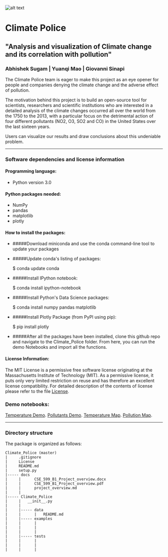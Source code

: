 ![alt text](https://github.com/abhisheksugam/Climate_Police/blob/master/docs/logo.png "Climate_Police ")
# Climate Police
## "Analysis and visualization of Climate change and its correlation with pollution"  

### Abhishek Sugam |  Yuanqi Mao | Giovanni Sinapi

The Climate Police team is eager to make this project as an eye opener for people and companies denying the climate change and the adverse effect of pollution.

The motivation behind this project is to build an open-source tool for scientists, researchers and scientific institutions who are interested in a detailed analysis of the climate changes occurred all over the world from the 1750 to the 2013, with a particular focus on the detrimental action of four different pollutants (NO2, O3, SO2 and CO) in the United States over the last sixteen years.   

Users can visualize our results and draw conclusions about this undeniable problem.



----
### Software dependencies and license information

#### Programming language:

- Python version 3.0

#### Python packages needed:

- NumPy
- pandas
- matplotlib
- plotly

#### How to install the packages:

- #####Download miniconda and use the conda command-line tool to update your packages 

- #####Update conda's listing of packages:

    $ conda update conda

- #####Install IPython notebook:

    $ conda install ipython-notebook

- #####Install Python's Data Science packages:

    $ conda install numpy pandas matplotlib

- #####Install Plotly Package (from PyPI using pip):

    $ pip install plotly


- #####After all the packages have been installed, clone this github repo and navigate to the Climate_Police folder. From here, you can run the demo Notebooks and import all the functions. 

#### License Information:

The MIT License is a permissive free software license originating at the Massachusetts Institute of Technology (MIT). As a permissive license, it puts only very limited restriction on reuse and has therefore an excellent license compatibility. For detailed description of the contents of license please refer to the file [License](https://github.com/abhisheksugam/Climate_Police/blob/master/License).

### Demo notebooks:

[Temperature Demo](https://github.com/abhisheksugam/Climate_Police/blob/master/Climate_Police/examples/Temperature_demo.ipynb).
[Pollutants Demo](https://github.com/abhisheksugam/Climate_Police/blob/master/Climate_Police/examples/pollutants_plots.ipynb).
[Temperature Map](https://github.com/abhisheksugam/Climate_Police/blob/master/Climate_Police/examples/temp_map_demo.ipynb).
[Pollution Map](https://github.com/abhisheksugam/Climate_Police/blob/master/Climate_Police/examples/pollution_map_demo.ipynb).

----
### Directory structure

The package is organized as follows:
```
Climate_Police (master)
|     .gitignore
|     License
|     README.md
|     setup.py
|----- docs
|     |      CSE_599_B1_Project_overview.docx
|     |      CSE_599_B1_Project_overview.pdf
|     |      project_overview.md
|     |      
|----- Climate_Police
|     |   __init__.py
|     |  
|     |----- data
|     |      |   README.md 
|     |----- examples 
|     |      |  
|     |      |  
|     |      |  
|     |----- tests
|     |      |  
|     |      |  
|     |      |  